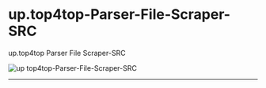 # up.top4top-Parser-File-Scraper-SRC
up.top4top Parser File Scraper-SRC

![up top4top-Parser-File-Scraper-SRC](https://user-images.githubusercontent.com/74623428/147781236-817571e1-ee92-4eb4-b5fc-a757e162b9b9.PNG)

** **
